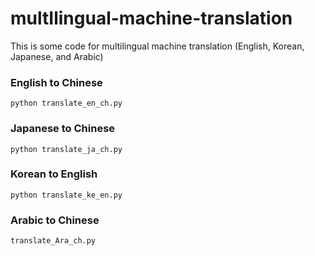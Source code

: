 # multIlingual-machine-translation
This is some code for multilingual machine translation (English, Korean, Japanese, and Arabic)

### English to Chinese
```python translate_en_ch.py```

### Japanese to Chinese
```python translate_ja_ch.py```

### Korean to English 
```python translate_ke_en.py```

### Arabic to Chinese 
```translate_Ara_ch.py```
